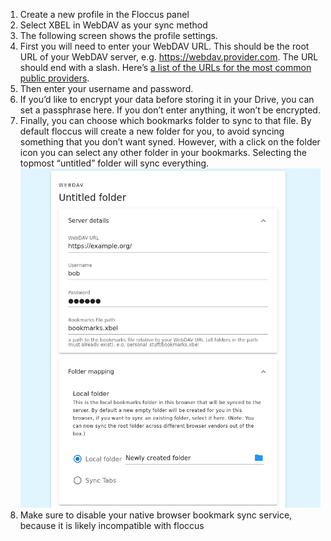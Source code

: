 1. Create a new profile in the Floccus panel
2. Select XBEL in WebDAV as your sync method
3. The following screen shows the profile settings.
4. First you will need to enter your WebDAV URL. This should be the root URL of your WebDAV server, e.g. https://webdav.provider.com. The URL should end with a slash. Here’s [a list of the URLs for the most common public providers](https://community.cryptomator.org/t/webdav-urls-of-common-cloud-storage-services/75).
5. Then enter your username and password.
6. If you’d like to encrypt your data before storing it in your Drive, you can set a passphrase here. If you don’t enter anything, it won’t be encrypted.
7. Finally, you can choose which bookmarks folder to sync to that file. By default floccus will create a new folder for you, to avoid syncing something that you don’t want syned. However, with a click on the folder icon you can select any other folder in your bookmarks. Selecting the topmost “untitled” folder will sync everything.
   <img src="screen_webdav_settings.png" />
8. Make sure to disable your native browser bookmark sync service, because it is likely incompatible with floccus

